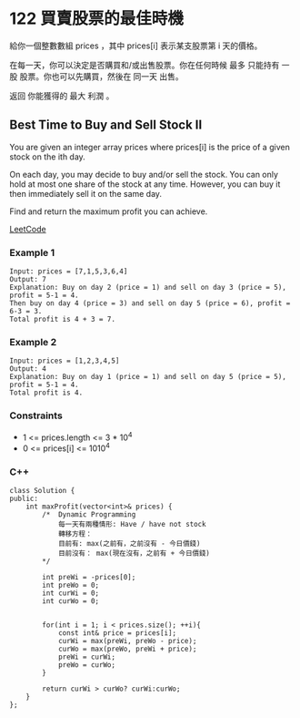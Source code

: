 # 122 買賣股票的最佳時機

給你一個整數數組 prices ，其中 prices[i] 表示某支股票第 i 天的價格。

在每一天，你可以決定是否購買和/或出售股票。你在任何時候 最多 只能持有 一股 股票。你也可以先購買，然後在 同一天 出售。

返回 你能獲得的 最大 利潤 。

##   Best Time to Buy and Sell Stock II

You are given an integer array prices where prices[i] is the price of a given stock on the ith day.

On each day, you may decide to buy and/or sell the stock. You can only hold at most one share of the stock at any time. However, you can buy it then immediately sell it on the same day.

Find and return the maximum profit you can achieve.


[LeetCode](https://leetcode.cn/problems/best-time-to-buy-and-sell-stock-ii)


### Example 1

```
Input: prices = [7,1,5,3,6,4]
Output: 7
Explanation: Buy on day 2 (price = 1) and sell on day 3 (price = 5), profit = 5-1 = 4.
Then buy on day 4 (price = 3) and sell on day 5 (price = 6), profit = 6-3 = 3.
Total profit is 4 + 3 = 7.
```

### Example 2

```
Input: prices = [1,2,3,4,5]
Output: 4
Explanation: Buy on day 1 (price = 1) and sell on day 5 (price = 5), profit = 5-1 = 4.
Total profit is 4.
```

### Constraints

* 1 <= prices.length <= 3 * 10<sup>4</sup>
* 0 <= prices[i] <= 1010<sup>4</sup>

### C++ 

```
class Solution {
public:
    int maxProfit(vector<int>& prices) {
        /*  Dynamic Programming 
            每一天有兩種情形: Have / have not stock
            轉移方程：
            目前有: max(之前有，之前沒有 - 今日價錢)
            目前沒有： max(現在沒有，之前有 + 今日價錢)
        */

        int preWi = -prices[0];
        int preWo = 0;
        int curWi = 0;
        int curWo = 0;
        

        for(int i = 1; i < prices.size(); ++i){
            const int& price = prices[i];
            curWi = max(preWi, preWo - price);
            curWo = max(preWo, preWi + price);
            preWi = curWi;
            preWo = curWo;
        }

        return curWi > curWo? curWi:curWo;
    }
};
```

